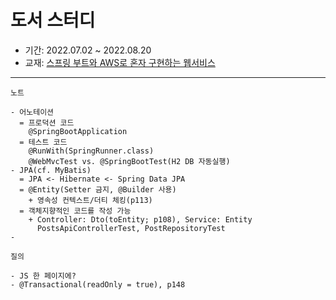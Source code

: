 도서 스터디
=====
* 기간: 2022.07.02 ~ 2022.08.20
* 교재: [스프링 부트와 AWS로 혼자 구현하는 웹서비스](http://www.yes24.com/Product/Goods/83849117)
- - -
```TXT
노트

- 어노테이션
  = 프로덕션 코드
    @SpringBootApplication
  = 테스트 코드
    @RunWith(SpringRunner.class)
    @WebMvcTest vs. @SpringBootTest(H2 DB 자동실행)
- JPA(cf. MyBatis)
  = JPA <- Hibernate <- Spring Data JPA
  = @Entity(Setter 금지, @Builder 사용)
    + 영속성 컨텍스트/더티 체킹(p113)
  = 객체지향적인 코드를 작성 가능
    + Controller: Dto(toEntity; p108), Service: Entity
      PostsApiControllerTest, PostRepositoryTest
- 

질의

- JS 한 페이지에?
- @Transactional(readOnly = true), p148
```